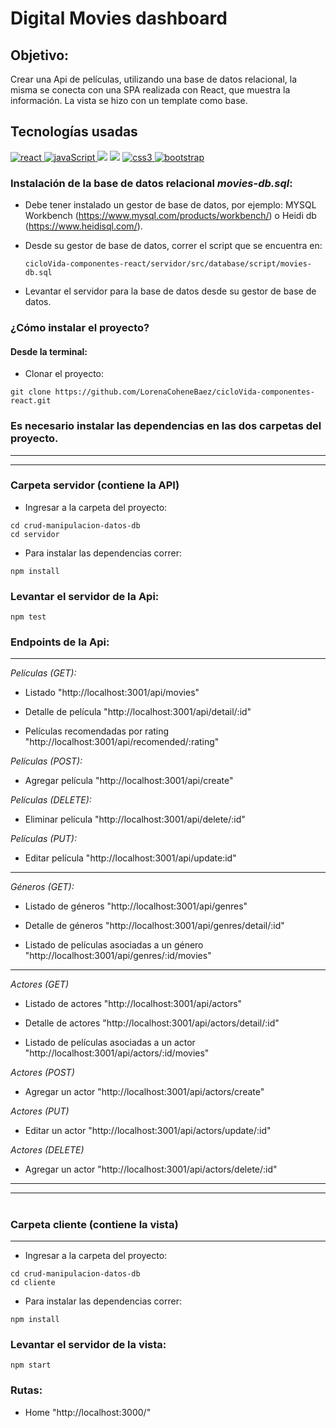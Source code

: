 # Digital Movies dashboard

## Objetivo:

Crear una Api de películas, utilizando una base de datos relacional, la misma se conecta con una SPA realizada con React, que muestra la información. La vista se hizo con un template como base.

## Tecnologías usadas

<p align="left">
<!–– REACT ––>
  <a href="https://reactjs.org/" target="_blank" data-bs-toggle="tooltip" title="ReactJS"> <img src="https://img.shields.io/badge/React-20232A?style=for-the-badge&logo=react&logoColor=61DAFB" alt="react"/> </a>
 <!–– JAVASCRIPT ––>
<a href=https://developer.mozilla.org/en-US/docs/Web/JavaScript" target="_blank" data-bs-toggle="tooltip" title="JavaScript"> <img src="https://img.shields.io/badge/JavaScript-323330?style=for-the-badge&logo=javascript&logoColor=F7DF1E" alt="javaScript"/> </a>
<!-- EXPRESS -->
<a href="https://developer.mozilla.org/es/docs/Learn/Server-side/Express_Nodejs/Introduction" alt="Express Js" ><img src= "https://img.shields.io/badge/Express.js-000000?style=for-the-badge&logo=express&logoColor=white" /></a>
<!-- MYSQL -->
<a href="https://www.mysql.com/" alt="Express Js" ><img src= "https://img.shields.io/badge/MySQL-005C84?style=for-the-badge&logo=mysql&logoColor=white" /></a>
<!–– CSS ––>
<a href="https://www.w3schools.com/css/" target="_blank" data-bs-toggle="tooltip" title="CSS3"> <img src="https://img.shields.io/badge/CSS3-1572B6?style=for-the-badge&logo=css3&logoColor=white" alt="css3"/> </a>
<!–– BOOTSTRAP ––>
<a href="https://getbootstrap.com" target="_blank" data-bs-toggle="tooltip" title="Bootstrap"> <img src="https://img.shields.io/badge/Bootstrap-563D7C?style=for-the-badge&logo=bootstrap&logoColor=white" alt="bootstrap"/></a>
  </p>

### Instalación de la base de datos relacional *movies-db.sql*:

- Debe tener instalado un gestor de base de datos, por ejemplo: MYSQL Workbench (https://www.mysql.com/products/workbench/) o Heidi db (https://www.heidisql.com/).

- Desde su gestor de base de datos, correr el script que se encuentra en:

   `cicloVida-componentes-react/servidor/src/database/script/movies-db.sql`

- Levantar el servidor para la base de datos desde su gestor de base de datos.

### ¿Cómo instalar el proyecto?

#### Desde la terminal:

- Clonar el proyecto:
````
git clone https://github.com/LorenaCoheneBaez/cicloVida-componentes-react.git
````
### Es necesario instalar las dependencias en las dos carpetas del proyecto.

***
***
### **Carpeta servidor (contiene la API)**

- Ingresar a la carpeta del proyecto: 
````
cd crud-manipulacion-datos-db
cd servidor
````
- Para instalar las dependencias correr: 
````
npm install
````
### Levantar el servidor de la Api: 
````
npm test
````
### Endpoints de la Api:
***
*Películas (GET):*
- Listado "http://localhost:3001/api/movies"

- Detalle de película "http://localhost:3001/api/detail/:id"

- Películas recomendadas por rating "http://localhost:3001/api/recomended/:rating"

*Películas (POST):*
- Agregar película "http://localhost:3001/api/create"

*Películas (DELETE):*
- Eliminar película "http://localhost:3001/api/delete/:id"

*Películas (PUT):*
- Editar película "http://localhost:3001/api/update:id"
***
*Géneros (GET):*

- Listado de géneros "http://localhost:3001/api/genres"

- Detalle de géneros "http://localhost:3001/api/genres/detail/:id"

- Listado de películas asociadas a un género "http://localhost:3001/api/genres/:id/movies"

***
*Actores (GET)*

- Listado de actores "http://localhost:3001/api/actors"

- Detalle de actores "http://localhost:3001/api/actors/detail/:id"

- Listado de películas asociadas a un actor "http://localhost:3001/api/actors/:id/movies"

*Actores (POST)*

- Agregar un actor "http://localhost:3001/api/actors/create"

*Actores (PUT)*

- Editar un actor "http://localhost:3001/api/actors/update/:id"

*Actores (DELETE)*

- Agregar un actor "http://localhost:3001/api/actors/delete/:id"

***
***
#
### **Carpeta cliente (contiene la vista)**
***
- Ingresar a la carpeta del proyecto: 
````
cd crud-manipulacion-datos-db
cd cliente
````
- Para instalar las dependencias correr: 
````
npm install
````
### Levantar el servidor de la vista: 
````
npm start
````
### Rutas:

- Home "http://localhost:3000/"
